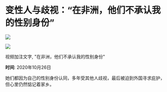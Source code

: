 # 变性人与歧视：“在非洲，他们不承认我的性别身份”

![](https://sb.scorecardresearch.com/p?c1=2&c2=17986528&cv=2.0&cj=1)

![](https://a1.api.bbc.co.uk/hit.xiti?s=598342&s2=93&p=ukchinasimp.media_asset.54694944.page&x1=[urn%3Abbc%3Acps%3Acurie%3Aasset%3A914de634-dc8a-4c41-880d-941e4bf15b67]&x2=[responsive]&x3=[news-ukchina]&x4=[zh-Hans]&x7=[article-media-asset]&x8=[simorgh-nojs]&x9=[%E5%8F%98%E6%80%A7%E4%BA%BA%E4%B8%8E%E6%AD%A7%E8%A7%86%EF%BC%9A%E2%80%9C%E5%9C%A8%E9%9D%9E%E6%B4%B2%EF%BC%8C%E4%BB%96%E4%BB%AC%E4%B8%8D%E6%89%BF%E8%AE%A4%E6%88%91%E7%9A%84%E6%80%A7%E5%88%AB%E8%BA%AB%E4%BB%BD%E2%80%9D%2520-%2520BBC%2520%E8%8B%B1%E4%BC%A6%E7%BD%91]&x11=[2020-10-26T13%3A51%3A50.000Z]&x12=[2020-10-26T13%3A51%3A50.000Z]&x16=[WS%20-%20Inspire%20me]&x17=[Feature])

视频加注文字, "在非洲，他们不承认我的性别身份"

**时间**: 2020年10月26日

她们都因为自己的性别身份认同，多年受其他人歧视，最后被迫到外国寻求庇护，但心里仍然惦记着家乡。